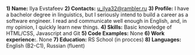 __1) Name:__ Ilya Evstafeev
__2) Contacts:__  u_ilya32@rambler.ru
__3) Profile:__ I have a bachelor degree in linguistics, but I seriously intend to build a career as a software engineer. I read and communicate well enough in English, and, in my opinion, I quickly learn new things.
__4) Skills:__ Basic knowledge of HTML/CSS, Javascript and Git
__5) Code Examples:__ None
__6) Work experience:__. None
__7) Education:__ RS School (in procces)
__8) Languages:__ English (B2-C1), Russian (fluent) 
